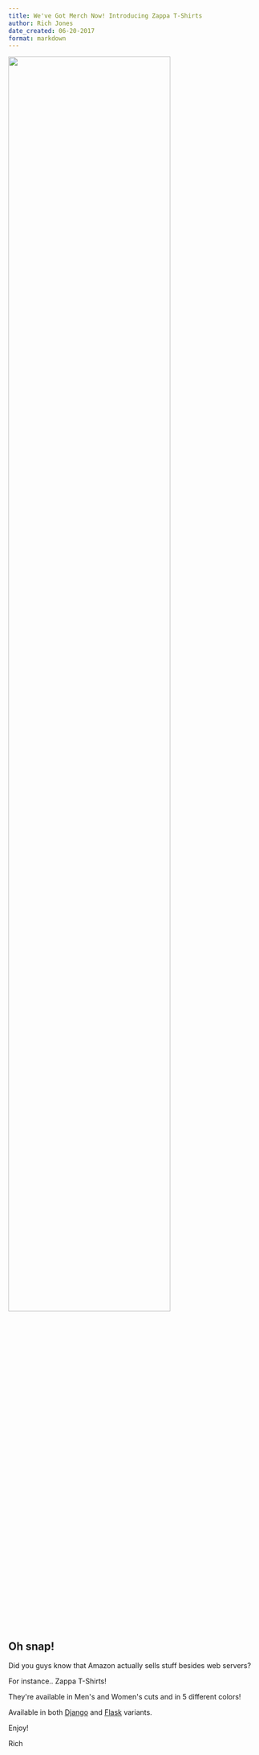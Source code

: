 ```yaml
---
title: We've Got Merch Now! Introducing Zappa T-Shirts 
author: Rich Jones
date_created: 06-20-2017
format: markdown
---
```


<img src="https://i.imgur.com/jYZ7aUR.png" width="80%">

## Oh snap!

Did you guys know that Amazon actually sells stuff besides web servers?

For instance.. Zappa T-Shirts!

They're available in Men's and Women's cuts and in 5 different colors!

Available in both [Django](https://www.amazon.com/dp/B073ZRKCWW?th=1) and [Flask](https://www.amazon.com/dp/B0742TBVN2) variants.

Enjoy!

Rich
